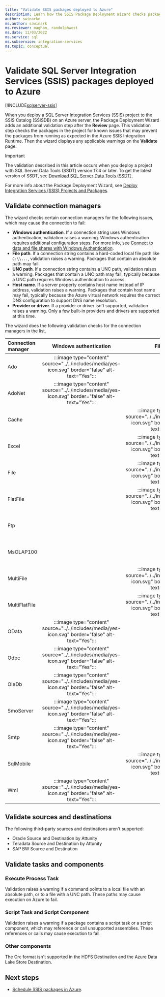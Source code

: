 ```yaml
---
title: "Validate SSIS packages deployed to Azure"
description: Learn how the SSIS Package Deployment Wizard checks packages for known issues that may prevent the packages from running as expected in Azure.
author: swinarko
ms.author: sawinark
ms.reviewer: maghan, randolphwest
ms.date: 11/03/2022
ms.service: sql
ms.subservice: integration-services
ms.topic: conceptual
---
```

# Validate SQL Server Integration Services (SSIS) packages deployed to Azure

[!INCLUDE[sqlserver-ssis](../../includes/applies-to-version/sqlserver-ssis.md)]

When you deploy a SQL Server Integration Services (SSIS) project to the SSIS Catalog (SSISDB) on an Azure server, the Package Deployment Wizard adds an additional validation step after the **Review** page. This validation step checks the packages in the project for known issues that may prevent the packages from running as expected in the Azure SSIS Integration Runtime. Then the wizard displays any applicable warnings on the **Validate** page.

> [!IMPORTANT]  
> The validation described in this article occurs when you deploy a project with SQL Server Data Tools (SSDT) version 17.4 or later. To get the latest version of SSDT, see [Download SQL Server Data Tools (SSDT)](../../ssdt/download-sql-server-data-tools-ssdt.md).

For more info about the Package Deployment Wizard, see [Deploy Integration Services (SSIS) Projects and Packages](../packages/deploy-integration-services-ssis-projects-and-packages.md).

## Validate connection managers

The wizard checks certain connection managers for the following issues, which may cause the connection to fail:

- **Windows authentication**. If a connection string uses Windows authentication, validation raises a warning. Windows authentication requires additional configuration steps. For more info, see [Connect to data and file shares with Windows Authentication](/azure/data-factory/ssis-azure-connect-with-windows-auth).
- **File path**. If a connection string contains a hard-coded local file path like `C:\\...`, validation raises a warning. Packages that contain an absolute path may fail.
- **UNC path**. If a connection string contains a UNC path, validation raises a warning. Packages that contain a UNC path may fail, typically because a UNC path requires Windows authentication to access.
- **Host name**. If a server property contains host name instead of IP address, validation raises a warning. Packages that contain host name may fail, typically because the Azure virtual network requires the correct DNS configuration to support DNS name resolution.
- **Provider or driver**. If a provider or driver isn't supported, validation raises a warning. Only a few built-in providers and drivers are supported at this time.

The wizard does the following validation checks for the connection managers in the list.

| Connection manager | Windows authentication | File path | UNC path | Host name | Provider or driver |
| :--- | :---: | :---: | :---: | :---: | :---: |
| Ado | :::image type="content" source="../../includes/media/yes-icon.svg" border="false" alt-text="Yes"::: | | | :::image type="content" source="../../includes/media/yes-icon.svg" border="false" alt-text="Yes"::: | :::image type="content" source="../../includes/media/yes-icon.svg" border="false" alt-text="Yes"::: |
| AdoNet | :::image type="content" source="../../includes/media/yes-icon.svg" border="false" alt-text="Yes"::: | | | :::image type="content" source="../../includes/media/yes-icon.svg" border="false" alt-text="Yes"::: | :::image type="content" source="../../includes/media/yes-icon.svg" border="false" alt-text="Yes"::: |
| Cache | | :::image type="content" source="../../includes/media/yes-icon.svg" border="false" alt-text="Yes"::: | :::image type="content" source="../../includes/media/yes-icon.svg" border="false" alt-text="Yes"::: | | |
| Excel | | :::image type="content" source="../../includes/media/yes-icon.svg" border="false" alt-text="Yes"::: | :::image type="content" source="../../includes/media/yes-icon.svg" border="false" alt-text="Yes"::: | | |
| File | | :::image type="content" source="../../includes/media/yes-icon.svg" border="false" alt-text="Yes"::: | :::image type="content" source="../../includes/media/yes-icon.svg" border="false" alt-text="Yes"::: | | |
| FlatFile | | :::image type="content" source="../../includes/media/yes-icon.svg" border="false" alt-text="Yes"::: | :::image type="content" source="../../includes/media/yes-icon.svg" border="false" alt-text="Yes"::: | | |
| Ftp | | | | :::image type="content" source="../../includes/media/yes-icon.svg" border="false" alt-text="Yes"::: | |
| MsOLAP100 | | | | :::image type="content" source="../../includes/media/yes-icon.svg" border="false" alt-text="Yes"::: | :::image type="content" source="../../includes/media/yes-icon.svg" border="false" alt-text="Yes"::: |
| MultiFile | | :::image type="content" source="../../includes/media/yes-icon.svg" border="false" alt-text="Yes"::: | :::image type="content" source="../../includes/media/yes-icon.svg" border="false" alt-text="Yes"::: | | |
| MultiFlatFile | | :::image type="content" source="../../includes/media/yes-icon.svg" border="false" alt-text="Yes"::: | :::image type="content" source="../../includes/media/yes-icon.svg" border="false" alt-text="Yes"::: | | |
| OData | :::image type="content" source="../../includes/media/yes-icon.svg" border="false" alt-text="Yes"::: | | | :::image type="content" source="../../includes/media/yes-icon.svg" border="false" alt-text="Yes"::: | |
| Odbc | :::image type="content" source="../../includes/media/yes-icon.svg" border="false" alt-text="Yes"::: | | | :::image type="content" source="../../includes/media/yes-icon.svg" border="false" alt-text="Yes"::: | :::image type="content" source="../../includes/media/yes-icon.svg" border="false" alt-text="Yes"::: |
| OleDb | :::image type="content" source="../../includes/media/yes-icon.svg" border="false" alt-text="Yes"::: | | | :::image type="content" source="../../includes/media/yes-icon.svg" border="false" alt-text="Yes"::: | :::image type="content" source="../../includes/media/yes-icon.svg" border="false" alt-text="Yes"::: |
| SmoServer | :::image type="content" source="../../includes/media/yes-icon.svg" border="false" alt-text="Yes"::: | | | :::image type="content" source="../../includes/media/yes-icon.svg" border="false" alt-text="Yes"::: | |
| Smtp | :::image type="content" source="../../includes/media/yes-icon.svg" border="false" alt-text="Yes"::: | | | :::image type="content" source="../../includes/media/yes-icon.svg" border="false" alt-text="Yes"::: | |
| SqlMobile | | :::image type="content" source="../../includes/media/yes-icon.svg" border="false" alt-text="Yes"::: | :::image type="content" source="../../includes/media/yes-icon.svg" border="false" alt-text="Yes"::: | | |
| Wmi | :::image type="content" source="../../includes/media/yes-icon.svg" border="false" alt-text="Yes"::: | | | | |

## Validate sources and destinations

The following third-party sources and destinations aren't supported:

- Oracle Source and Destination by Attunity
- Teradata Source and Destination by Attunity
- SAP BW Source and Destination

## Validate tasks and components

### Execute Process Task

Validation raises a warning if a command points to a local file with an absolute path, or to a file with a UNC path. These paths may cause execution on Azure to fail.

### Script Task and Script Component

Validation raises a warning if a package contains a script task or a script component, which may reference or call unsupported assemblies. These references or calls may cause execution to fail.

### Other components

The Orc format isn't supported in the HDFS Destination and the Azure Data Lake Store Destination.

## Next steps

- [Schedule SSIS packages in Azure](ssis-azure-schedule-packages.md).
